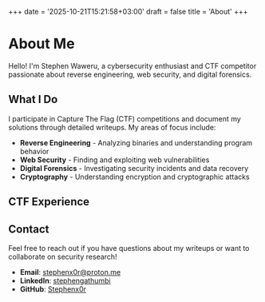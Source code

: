 +++
date = '2025-10-21T15:21:58+03:00'
draft = false
title = 'About'
+++

# About Me

Hello! I'm Stephen Waweru, a cybersecurity enthusiast and CTF competitor passionate about reverse engineering, web security, and digital forensics.

## What I Do

I participate in Capture The Flag (CTF) competitions and document my solutions through detailed writeups. My areas of focus include:

- **Reverse Engineering** - Analyzing binaries and understanding program behavior
- **Web Security** - Finding and exploiting web vulnerabilities
- **Digital Forensics** - Investigating security incidents and data recovery
- **Cryptography** - Understanding encryption and cryptographic attacks

## CTF Experience




## Contact

Feel free to reach out if you have questions about my writeups or want to collaborate on security research!

- **Email**: stephenx0r@proton.me
- **LinkedIn**: [stephengathumbi](https://www.linkedin.com/in/stephengathumbi/)
- **GitHub**: [Stephenx0r](https://github.com/Stephenx0r)

